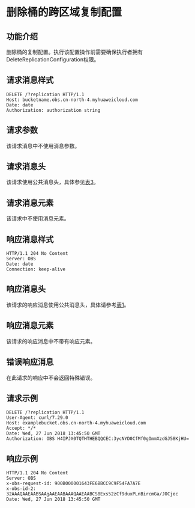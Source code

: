 # 删除桶的跨区域复制配置<a name="ZH-CN_TOPIC_0100846763"></a>

## 功能介绍<a name="section5584184924715"></a>

删除桶的复制配置。执行该配置操作前需要确保执行者拥有DeleteReplicationConfiguration权限。

## 请求消息样式<a name="section27425723"></a>

```
DELETE /?replication HTTP/1.1 
Host: bucketname.obs.cn-north-4.myhuaweicloud.com 
Date: date 
Authorization: authorization string
```

## 请求参数<a name="section45504922"></a>

该请求消息中不使用消息参数。

## 请求消息头<a name="section6891122"></a>

该请求使用公共消息头，具体参见[表3](构造请求.md#table25197309)。

## 请求消息元素<a name="section62020098"></a>

该请求中不使用消息元素。

## 响应消息样式<a name="section21309972"></a>

```
HTTP/1.1 204 No Content  
Server: OBS 
Date: date 
Connection: keep-alive
```

## 响应消息头<a name="section57572026"></a>

该请求的响应消息使用公共消息头，具体请参考[表1](返回结果.md#d0e686)。

## 响应消息元素<a name="section48386187"></a>

该请求的响应消息中不带有响应元素。

## 错误响应消息<a name="section32822506"></a>

在此请求的响应中不会返回特殊错误。

## 请求示例<a name="section14482163815396"></a>

```
DELETE /?replication HTTP/1.1
User-Agent: curl/7.29.0
Host: examplebucket.obs.cn-north-4.myhuaweicloud.com
Accept: */*
Date: Wed, 27 Jun 2018 13:45:50 GMT
Authorization: OBS H4IPJX0TQTHTHEBQQCEC:3ycNYD0CfMf0gOmmXzdGJ58KjHU=
```

## 响应示例<a name="section76081155815"></a>

```
HTTP/1.1 204 No Content
Server: OBS
x-obs-request-id: 900B000001643FE6BBCC9C9F54FA7A7E
x-obs-id-2: 32AAAQAAEAABSAAgAAEAABAAAQAAEAABCS8Exs52zCf9duxPLnBircmGa/JOCjec
Date: Wed, 27 Jun 2018 13:45:50 GMT
```

